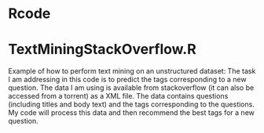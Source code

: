 Rcode
=====

TextMiningStackOverflow.R
=========================

Example of how to perform text mining on an unstructured dataset: The task I am addressing in this code is to predict the tags corresponding to a new question. The data I am using is available from stackoverflow (it can also be accessed from a torrent) as a XML file. The data contains questions (including titles and body text) and the tags corresponding to the questions. My code will process this data and then recommend the best tags for a new question.
